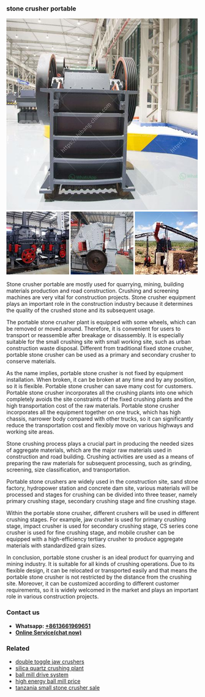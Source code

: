 <h3>stone crusher portable</h3><img src='1704857146.jpg' alt=''><p>Stone crusher portable are mostly used for quarrying, mining, building materials production and road construction. Crushing and screening machines are very vital for construction projects. Stone crusher equipment plays an important role in the construction industry because it determines the quality of the crushed stone and its subsequent usage.</p><p>The portable stone crusher plant is equipped with some wheels, which can be removed or moved around. Therefore, it is convenient for users to transport or reassemble after breakage or disassembly. It is especially suitable for the small crushing site with small working site, such as urban construction waste disposal. Different from traditional fixed stone crusher, portable stone crusher can be used as a primary and secondary crusher to conserve materials.</p><p>As the name implies, portable stone crusher is not fixed by equipment installation. When broken, it can be broken at any time and by any position, so it is flexible. Portable stone crusher can save many cost for customers. Portable stone crusher incorporates all the crushing plants into one which completely avoids the site constraints of the fixed crushing plants and the high transportation cost of the raw materials. Portable stone crusher incorporates all the equipment together on one truck, which has high chassis, narrower body compared with other trucks, so it can significantly reduce the transportation cost and flexibly move on various highways and working site areas.</p><p>Stone crushing process plays a crucial part in producing the needed sizes of aggregate materials, which are the major raw materials used in construction and road building. Crushing activities are used as a means of preparing the raw materials for subsequent processing, such as grinding, screening, size classification, and transportation.</p><p>Portable stone crushers are widely used in the construction site, sand stone factory, hydropower station and concrete dam site, various materials will be processed and stages for crushing can be divided into three teaser, namely primary crushing stage, secondary crushing stage and fine crushing stage.</p><p>Within the portable stone crusher, different crushers will be used in different crushing stages. For example, jaw crusher is used for primary crushing stage, impact crusher is used for secondary crushing stage, CS series cone crusher is used for fine crushing stage, and mobile crusher can be equipped with a high-efficiency tertiary crusher to produce aggregate materials with standardized grain sizes.</p><p>In conclusion, portable stone crusher is an ideal product for quarrying and mining industry. It is suitable for all kinds of crushing operations. Due to its flexible design, it can be relocated or transported easily and that means the portable stone crusher is not restricted by the distance from the crushing site. Moreover, it can be customized according to different customer requirements, so it is widely welcomed in the market and plays an important role in various construction projects.</p><h3>Contact us</h3><ul><li><strong>Whatsapp:&nbsp;<a href="https://wa.me/8613661969651">+8613661969651</a></strong></li><li><a href="https://swt.shibang-china.com/?git&amp;zhl&amp;stone crusher portable"><strong>Online Service(chat now)</strong></a></li></ul><h3>Related</h3><ul><li><a href='double toggle jaw crushers.md'>double toggle jaw crushers</a></li><li><a href='silica quartz crushing plant.md'>silica quartz crushing plant</a></li><li><a href='ball mill drive system.md'>ball mill drive system</a></li><li><a href='high energy ball mill price.md'>high energy ball mill price</a></li><li><a href='tanzania small stone crusher sale.md'>tanzania small stone crusher sale</a></li></ul>